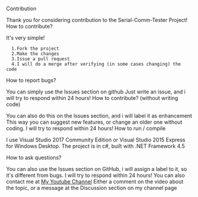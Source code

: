 

Contribution

Thank you for considering contribution to the Serial-Comm-Tester Project! How to contribute?

It's very simple!


      1.Fork the project
      2.Make the changes
      3.Issue a pull request
      4.I will do a merge after verifying (in some cases changing) the code


How to report bugs?

You can simply use the Issues section on github Just write an issue, and i will try to respond within 24 hours! How to contribute? (without writing code)

You can also do this on the Issues section, and i will label it as enhancement This way you can suggest new features, or change an older one without coding. I will try to respond within 24 hours! How to run / compile

I use Visual Studio 2017 Community Edition or Visual Studio 2015 Express for Windows Desktop. The project is in c#, built with .NET Framework 4.5

How to ask questions?

You can also use the Issues section on GitHub, i will assign a label to it, so it's different from bugs. I will try to respond within 24 hours! You can also contact me at [My Youtube Channel](https://www.youtube.com/channel/UCAnWN8gy4oA1YbA9m8aVZ4Q) Either a comment on the video about the topic, or a message at the Discussion section on my channel page
